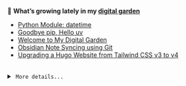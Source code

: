 🌱 **What’s growing lately in my [digital garden][website-url]**

<!-- BLOG-POST-LIST:START -->
- [Python Module: datetime](https://odhyp.com/writings/python-module-datetime/)
- [Goodbye pip, Hello uv](https://odhyp.com/writings/goodbye-pip-hello-uv/)
- [Welcome to My Digital Garden](https://odhyp.com/writings/welcome-to-my-digital-garden/)
- [Obsidian Note Syncing using Git](https://odhyp.com/writings/obsidian-and-git/)
- [Upgrading a Hugo Website from Tailwind CSS v3 to v4](https://odhyp.com/writings/upgrading-a-hugo-website-from-tailwind-css-v3-to-v4/)<!-- BLOG-POST-LIST:END -->

<br>

<details>
  <summary>&nbsp;<code>More details...</code></summary>
  <br>

📆 **This week in code**

<!--START_SECTION:waka-->

```bash
Total Time: 23 hrs 4 mins

HTML         14 hrs 23 mins  >>>>>>>>>>>>>>>>---------   62.39 %
Markdown     4 hrs 59 mins   >>>>>--------------------   21.62 %
Python       1 hr 39 mins    >>-----------------------   07.22 %
CSS          1 hr 35 mins    >>-----------------------   06.91 %
JavaScript   2 mins          -------------------------   00.16 %
```

<!--END_SECTION:waka-->

![Profile Views][view-shield]
![Total Stars][stars-shield]
[![Comments][comments-shield]][comments-url]

<!-- LINKS & IMAGES -->
[website-url]: https://odhyp.com/writings
[view-shield]: https://komarev.com/ghpvc/?username=odhyp&color=00bba7&style=for-the-badge&abbreviated=true
[stars-shield]: https://img.shields.io/github/stars/odhyp?style=for-the-badge&label=total%20stars&color=00bba7
[comments-shield]: https://img.shields.io/github/discussions/odhyp/odhyp?style=for-the-badge&label=comments&color=00bba7
[comments-url]: https://github.com/odhyp/odhyp/discussions

</details>
